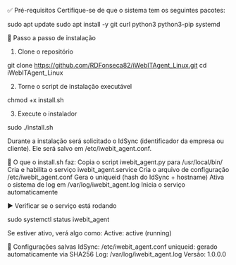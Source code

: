 ✅ Pré-requisitos
Certifique-se de que o sistema tem os seguintes pacotes:

sudo apt update
sudo apt install -y git curl python3 python3-pip systemd


🚀 Passo a passo de instalação
1. Clone o repositório

git clone https://github.com/RDFonseca82/iWebITAgent_Linux.git
cd iWebITAgent_Linux


2. Torne o script de instalação executável

chmod +x install.sh


3. Execute o instalador

sudo ./install.sh

Durante a instalação será solicitado o IdSync (identificador da empresa ou cliente).
Ele será salvo em /etc/iwebit_agent.conf.


🔁 O que o install.sh faz:
Copia o script iwebit_agent.py para /usr/local/bin/
Cria e habilita o serviço iwebit_agent.service
Cria o arquivo de configuração /etc/iwebit_agent.conf
Gera o uniqueid (hash do IdSync + hostname)
Ativa o sistema de log em /var/log/iwebit_agent.log
Inicia o serviço automaticamente


▶️ Verificar se o serviço está rodando

sudo systemctl status iwebit_agent

Se estiver ativo, verá algo como:
Active: active (running)


📄 Configurações salvas
IdSync: /etc/iwebit_agent.conf
uniqueid: gerado automaticamente via SHA256
Log: /var/log/iwebit_agent.log
Versão: 1.0.0.0
